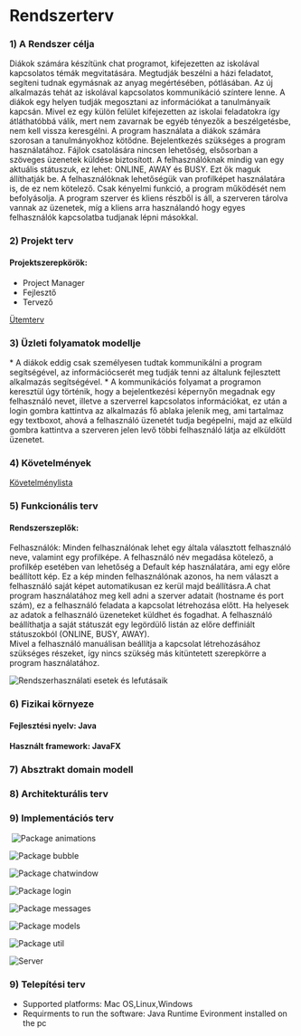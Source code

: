 <h1><strong>Rendszerterv</strong></h1>
<h3><strong>1) A Rendszer célja</strong></h3>
  Diákok számára készítünk chat programot, kifejezetten az iskolával kapcsolatos témák megvitatására. Megtudják beszélni a házi feladatot, segíteni tudnak egymásnak az anyag megértésében, pótlásában. Az új alkalmazás tehát az iskolával kapcsolatos kommunikáció színtere lenne. A diákok egy helyen tudják megosztani az információkat a tanulmányaik kapcsán. Mivel ez egy külön felület kifejezetten az iskolai feladatokra így átláthatóbbá válik, mert nem zavarnak be egyéb tényezők a beszélgetésbe, nem kell vissza keresgélni. A program használata a diákok számára szorosan a tanulmányokhoz kötődne. Bejelentkezés szükséges a program használatához. Fájlok csatolására nincsen lehetőség, elsősorban a szöveges üzenetek küldése biztosított.
A felhasználóknak mindig van egy aktuális státuszuk, ez lehet: ONLINE, AWAY és BUSY. Ezt ők maguk állíthatják be.
A felhasználóknak lehetőségük van profilképet használatára is, de ez nem kötelező. Csak kényelmi funkció, a program működését nem befolyásolja.
A program szerver és kliens részből is áll, a szerveren tárolva vannak az üzenetek, míg a kliens arra használandó hogy egyes felhasználók kapcsolatba tudjanak lépni másokkal.

<h3><strong>2) Projekt terv</strong></h3>
  <h4>Projektszerepkörök:</h4>
  <ul>
  <li>Project Manager</li>
  <li>Fejlesztő</li>
  <li>Tervező</li>
  </ul>

  <a href="https://github.com/afplabor2019/husi/blob/master/Chat%20project/Documents/%C3%BCtemterv.md">Ütemterv</a>
<h3><strong>3) Üzleti folyamatok modellje</strong></h3>
  *  A diákok eddig csak személyesen tudtak kommunikálni a program segítségével, az információcserét meg tudják tenni az  általunk fejlesztett alkalmazás segítségével.
  *  A kommunikációs folyamat a programon keresztül úgy történik, hogy a bejelentkezési képernyőn megadnak egy felhasználó nevet, illetve a szerverrel kapcsolatos információkat, ez után a login gombra kattintva az alkalmazás fő ablaka jelenik meg, ami tartalmaz egy textboxot, ahová a felhasználó üzenetét tudja begépelni, majd az elküld gombra kattintva a szerveren jelen levő többi felhasználó látja az elküldött üzenetet.

<h3><strong>4) Követelmények</strong></h3>
  <a href="https://www.notion.so/67c6af5872ad433f85d5ff384d2307a0?v=b0ec53b48bf8483d954e16908574915b">Követelménylista</a>
<h3><strong>5) Funkcionális terv</strong></h3>
<h4>Rendszerszeplők:</h4>
Felhasználók:
Minden felhasználónak lehet egy általa választott felhasználó neve, valamint egy profilképe. A felhasználó név megadása   kötelező, a profilkép esetében van lehetőség a Default kép használatára, ami egy előre beállított kép. Ez a kép minden felhasználónak   azonos, ha nem választ a felhasználó saját képet automatikusan ez kerül majd beállításra.A chat program használatához meg kell adni a szerver adatait (hostname és port szám), ez a felhasználó feladata a kapcsolat létrehozása előtt. Ha helyesek az adatok a felhasználó üzeneteket küldhet és fogadhat. A felhasználó beállíthatja a saját státuszát egy legördülő listán az előre deffiniált státuszokból (ONLINE, BUSY, AWAY). <br>
Mivel a felhasználó manuálisan beállítja a kapcsolat létrehozásához szükséges részeket, így nincs szükség más kitüntetett szerepkörre a program használatához.<br>

![Rendszerhasználati esetek és lefutásaik]()


<h3><strong>6) Fizikai környeze</strong></h3>
  <h4>Fejlesztési nyelv: Java</h4>
  <h4>Használt framework: JavaFX</h4> 
<h3><strong>7) Absztrakt domain modell</strong></h3>
<h3><strong>8) Architekturális terv</strong></h3>

<h3><strong>9) Implementációs terv</strong></h3>

​		![Package animations](https://github.com/afplabor2019/husi/blob/master/Chat%20project/Documents/class%20diagram/Package%20animations.png)

![Package bubble](https://github.com/afplabor2019/husi/blob/master/Chat%20project/Documents/class%20diagram/Package%20bubble.png)

![Package chatwindow](https://github.com/afplabor2019/husi/blob/master/Chat%20project/Documents/class%20diagram/Package%20chatwindow.png)

![Package login](https://github.com/afplabor2019/husi/blob/master/Chat%20project/Documents/class%20diagram/Package%20login.png)

![Package messages](https://github.com/afplabor2019/husi/blob/master/Chat%20project/Documents/class%20diagram/Package%20messages.png)

![Package models](https://github.com/afplabor2019/husi/blob/master/Chat%20project/Documents/class%20diagram/Package%20models.png)

![Package util](https://github.com/afplabor2019/husi/blob/master/Chat%20project/Documents/class%20diagram/Package%20util.png)

![Server](https://github.com/afplabor2019/husi/blob/master/Chat%20project/Documents/class%20diagram/Server.png)




<h3><string>9) Telepítési terv</strong></h3>

   * Supported platforms: Mac OS,Linux,Windows
   * Requirments to run the software: Java Runtime Evironment installed on the pc

